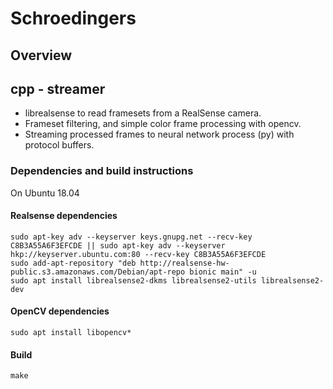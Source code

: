 # Schroedingers

## Overview

## cpp - streamer

* librealsense to read framesets from a RealSense camera.
* Frameset filtering, and simple color frame processing with opencv.
* Streaming processed frames to neural network process (py) with protocol buffers.

### Dependencies and build instructions

On Ubuntu 18.04

#### Realsense dependencies
```
sudo apt-key adv --keyserver keys.gnupg.net --recv-key C8B3A55A6F3EFCDE || sudo apt-key adv --keyserver hkp://keyserver.ubuntu.com:80 --recv-key C8B3A55A6F3EFCDE
sudo add-apt-repository "deb http://realsense-hw-public.s3.amazonaws.com/Debian/apt-repo bionic main" -u
sudo apt install librealsense2-dkms librealsense2-utils librealsense2-dev
```

#### OpenCV dependencies
```
sudo apt install libopencv*
```

#### Build
```
make
```